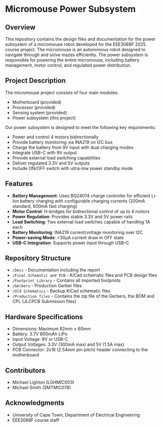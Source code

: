 # Micromouse Power Subsystem

## Overview
This repository contains the design files and documentation for the power subsystem of a micromouse robot developed for the EEE3088F 2025 course project. The micromouse is an autonomous robot designed to navigate through and solve mazes efficiently. The power subsystem is responsible for powering the entire micromouse, including battery management, motor control, and regulated power distribution.

## Project Description
The micromouse project consists of four main modules:
- Motherboard (provided)
- Processor (provided)
- Sensing system (provided)
- Power subsystem (this project)

Our power subsystem is designed to meet the following key requirements:
- Power and control 4 motors bidirectionally
- Provide battery monitoring via INA219 on I2C bus
- Charge the battery from 9V input with dual charging modes
- Integrate USB-C with 9V output
- Provide external load switching capabilities
- Deliver regulated 3.3V and 5V outputs
- Include ON/OFF switch with ultra-low power standby mode

## Features
- **Battery Management**: Uses BQ24074 charge controller for efficient Li-Ion battery charging with configurable charging currents (200mA standard, 600mA fast charging)
- **Motor Control**: H-bridges for bidirectional control of up to 4 motors
- **Power Regulation**: Provides stable 3.3V and 5V power rails
- **Load Switching**: Two external load switches capable of handling 1A each
- **Battery Monitoring**: INA219 current/voltage monitoring over I2C
- **Power-saving Mode**: <30μA current draw in OFF state
- **USB-C Integration**: Supports power input through USB-C

## Repository Structure
- `/Docs` - Documentation including the report
- `/Final Schematic and PCB` - KiCad schematic files and PCB design files
- `/Footprint Library` - Contains all imported footprints 
- `/Gerbers` - Production Gerber files
- `/Old Schematics` - Backup KiCad schematic files 
- `/Production files` - Contains the zip file of the Gerbers, the BOM and CPL (JLCPCB Submission files)

## Hardware Specifications
- Dimensions: Maximum 82mm × 60mm
- Battery: 3.7V 800mAh LiPo
- Input Voltage: 9V or USB-C
- Output Voltages: 3.3V (300mA max) and 5V (1.5A max)
- PCB Connector: 2x16 (2.54mm pin pitch) header connecting to the motherboard

## Contributors
- Michael Lighton (LGHMIC003)
- Michael Smith (SMTMIC078)

## Acknowledgments
- University of Cape Town, Department of Electrical Engineering
- EEE3088F course staff
